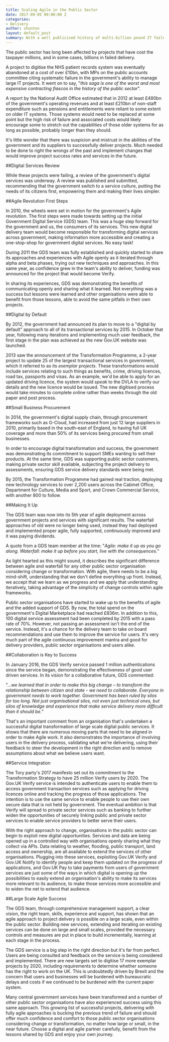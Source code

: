 ```yaml
---
title: Scaling Agile in the Public Sector
date: 2017-09-05 00:00:00 Z
categories:
- Delivery
author: shunton
layout: default_post
summary: With a well publicised history of multi-billion pound IT failures and operating inefficiencies the UK government took the decision to adopt agile across the public sector. This is a brief look at the history of that adoption and lessons learned for those with an interest in agile project delivery.
---
```


The public sector has long been affected by projects that have cost the taxpayer millions, and in some cases, billions in failed delivery.

A project to digitise the NHS patient records system was eventually abandoned at a cost of over £10bn, with MPs on the public accounts committee citing systematic failure in the government's ability to manage large IT projects. It went on to say, "*this saga is one of the worst and most expensive contracting fiascos in the history of the public sector*".

A report by the National Audit Office estimated that in 2012 at least £480bn of the government's operating revenues and at least £210bn of non-staff expenditure such as pensions and entitlements were reliant to some extent on older IT systems. Those systems would need to be replaced at some point but the high risk of failure and associated costs would likely encourage some to stretch out the capabilities of those older systems for as long as possible, probably longer than they should.

It's little wonder that there was suspicion and mistrust in the abilities of the government and its suppliers to successfully deliver projects. Much needed to be done to right the wrongs of the past and implement changes that would improve project success rates and services in the future.

##Digital Services Review

While these projects were failing, a review of the government's digital services was underway. A review was published and submitted, recommending that the government switch to a service culture, putting the needs of its citizens first, empowering them and making their lives simpler.

##Agile Revolution First Steps

In 2010, the wheels were set in motion for the government's Agile revolution. The first steps were made towards setting up the initial Government Digital Service (GDS) team. This was a huge step forward for the government and us, the consumers of its services. This new digital delivery team would become responsible for transforming digital services across government, making information more accessible and creating a one-stop-shop for government digital services. No easy task!

During 2011 the GDS team was fully established and quickly started to share its approaches and experiences with Agile openly as it iterated through alpha and beta phases, trying out new techniques and approaches. In this same year, as confidence grew in the team's ability to deliver, funding was announced for the project that would become Verify.

In sharing its experiences, GDS was demonstrating the benefits of communicating openly and sharing what it learned. Not everything was a success but lessons were learned and other organisations were able to benefit from those lessons, able to avoid the same pitfalls in their own projects.

##Digital by Default

By 2012, the government had announced its plan to move to a "digital by default" approach to all of its transactional services by 2015. In October that year, following many iterations and implementing much user feedback, the first stage in the plan was achieved as the new Gov.UK website was launched.

2013 saw the announcement of the Transformation Programme, a 2-year project to update 25 of the largest transactional services in government, which it referred to as its *exemplar projects*. These transformations would include services relating to such things as benefits, crime, driving licences, road tax, passports and visas. As an example, we'd be able to apply for an updated driving licence, the system would *speak* to the DVLA to verify our details and the new licence would be issued. The new digitised process would take minutes to complete online rather than weeks through the old paper and post process.

##Small Business Procurement

In 2014, the government's digital supply chain, through procurement frameworks such as G-Cloud, had increased from just 12 large suppliers in 2010, primarily based in the south-east of England, to having full UK coverage and more than 50% of its services being procured from small businesses.

In order to encourage digital transformation and success, the government was demonstrating its commitment to support SMEs wanting to sell their products. At the same time, GDS was supporting public sector customers, making private sector skill available, subjecting the project delivery to assessments, ensuring GDS service delivery standards were being met.

By 2015, the Transformation Programme had gained real traction, deploying new technology services to over 2,200 users across the Cabinet Office, Department for Culture, Media and Sport, and Crown Commercial Service, with another 800 to follow.

##Making It Up

The GDS team was now into its 5th year of agile deployment across government projects and services with significant results. The waterfall approaches of old were no longer being used, instead they had deployed and implemented proper agile, fully supported, continuously improved and it was paying dividends.

A quote from a GDS team member at the time:
"*Agile: make it up as you go along. Waterfall: make it up before you start, live with the consequences.*"

As light hearted as this might sound, it describes the significant difference between agile and waterfall for any other public sector organisation considering change or transformation. With agile, there needs to be a big mind-shift, understanding that we don't define everything up front. Instead, we accept that we learn as we progress and we apply that understanding iteratively, taking advantage of the simplicity of change controls within agile frameworks.

Public sector organisations have started to wake up to the benefits of agile and the added support of GDS. By now, the total spend on the government's Digital Marketplace had reached £836m. In addition to this, 100 digital service assessment had been completed by 2015 with a pass rate of 70%. However, not passing an assessment isn't the end of the service. Instead, it's a chance for the delivery team to take on board recommendations and use them to improve the service for users. It's very much part of the agile continuous improvement mantra and good for delivery providers, public sector organisations and users alike.

##Collaboration is Key to Success

In January 2016, the GDS Verify service passed 1 million authentications since the service began, demonstrating the effectiveness of good user driven services. In its vision for a collaborative future, GDS commented:

"…*we learned that in order to make this big change – to transform the relationship between citizen and state - we need to collaborate. Everyone in government needs to work together. Government has been ruled by silos for too long. Not just organisational silos, not even just technical ones, but silos of knowledge and experience that make service delivery more difficult than it should be.*"

That's an important comment from an organisation that's undertaken a successful digital transformation of large scale digital public services. It shows that there are numerous moving parts that need to be aligned in order to make Agile work. It also demonstrates the importance of involving users in the delivery process, validating what we're delivering, using their feedback to steer the development in the right direction and to remove assumptions about what we believe users want.

##Service Integration

The Tory party's 2017 manifesto set out its commitment to the Transformation Strategy to have 25 million Verify users by 2020. The Gov.UK Verify service is intended to authenticate users to enable them to access government transaction services such as applying for driving licences online and tracking the progress of those applications. The intention is to use the same service to enable people to use their own secure data that is not held by government. The eventual ambition is that Verify will spread to private sector services such as banking to further widen the opportunities of securely linking public and private sector services to enable service providers to better serve their users.

With the right approach to change, organisations in the public sector can begin to exploit new digital opportunities. Services and data are being opened up in a controlled way with organisations openly sharing what they collect via APIs. Data relating to weather, flooding, public transport, land access and ownership, are all available to extend the services of other organisations. Plugging into these services, exploiting Gov.UK Verify and Gov.UK Notify to identify people and keep them updated on the progress of applications, and Gov.UK Pay to take payments from users of government services are just some of the ways in which digital is opening up the possibilities to easily extend an organisation's ability to make its services more relevant to its audience, to make those services more accessible and to widen the net to extend that audience.

##Large Scale Agile Success

The GDS team, through comprehensive management support, a clear vision, the right team, skills, experience and support, has shown that an agile approach to project delivery is possible on a large scale, even within the public sector. Building new services, extending and iterating on existing services can be done on large and small scales, provided the necessary controls and measures are put in place to build incrementally, learning at each stage in the process.

The GDS service is a big step in the right direction but it's far from perfect. Users are being consulted and feedback on the service is being considered and implemented. There are new targets set to digitise 17 more exemplar projects by 2020, including requirements to determine whether someone has the right to work on the UK. This is undoubtedly driven by Brexit and the concern that users and businesses will be burdened with bureaucratic delays and costs if we continued to be burdened with the current paper system.

Many central government services have been transformed and a number of other public sector organisations have also experienced success using this same approach. This growing list of successful projects, delivering with fully agile approaches is bucking the previous trend of failure and should offer much confidence and comfort to those public sector organisations considering change or transformation, no matter how large or small, in the near future. Choose a digital and agile partner carefully, benefit from the lessons shared by GDS and enjoy your own journey.
